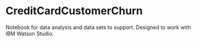 # CreditCardCustomerChurn
Notebook for data analysis and data sets to support.  Designed to work with IBM Watson Studio.
